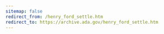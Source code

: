 ```yaml
---
sitemap: false 
redirect_from: /henry_ford_settle.htm 
redirect_to: https://archive.ada.gov/henry_ford_settle.htm 
---
```

